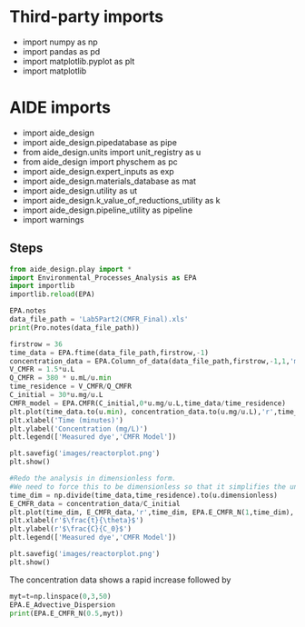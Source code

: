 # Third-party imports
- import numpy as np
- import pandas as pd
- import matplotlib.pyplot as plt
- import matplotlib

# AIDE imports
- import aide_design
- import aide_design.pipedatabase as pipe
- from aide_design.units import unit_registry as u
- from aide_design import physchem as pc
- import aide_design.expert_inputs as exp
- import aide_design.materials_database as mat
- import aide_design.utility as ut
- import aide_design.k_value_of_reductions_utility as k
- import aide_design.pipeline_utility as pipeline
- import warnings

## Steps

```python
from aide_design.play import *
import Environmental_Processes_Analysis as EPA
import importlib
importlib.reload(EPA)

EPA.notes
data_file_path = 'Lab5Part2(CMFR_Final).xls'
print(Pro.notes(data_file_path))

firstrow = 36
time_data = EPA.ftime(data_file_path,firstrow,-1)
concentration_data = EPA.Column_of_data(data_file_path,firstrow,-1,1,'mg/L')
V_CMFR = 1.5*u.L
Q_CMFR = 380 * u.mL/u.min
time_residence = V_CMFR/Q_CMFR
C_initial = 30*u.mg/u.L
CMFR_model = EPA.CMFR(C_initial,0*u.mg/u.L,time_data/time_residence)
plt.plot(time_data.to(u.min), concentration_data.to(u.mg/u.L),'r',time_data.to(u.min), CMFR_model,'b')
plt.xlabel('Time (minutes)')
plt.ylabel('Concentration (mg/L)')
plt.legend(['Measured dye','CMFR Model'])

plt.savefig('images/reactorplot.png')
plt.show()

#Redo the analysis in dimensionless form.
#We need to force this to be dimensionless so that it simplifies the units.
time_dim = np.divide(time_data,time_residence).to(u.dimensionless)
E_CMFR_data = concentration_data/C_initial
plt.plot(time_dim, E_CMFR_data,'r',time_dim, EPA.E_CMFR_N(1,time_dim),'b')
plt.xlabel(r'$\frac{t}{\theta}$')
plt.ylabel(r'$\frac{C}{C_0}$')
plt.legend(['Measured dye','CMFR Model'])

plt.savefig('images/reactorplot.png')
plt.show()


```
The concentration data shows a rapid increase followed by

```Python
myt=t=np.linspace(0,3,50)
EPA.E_Advective_Dispersion
print(EPA.E_CMFR_N(0.5,myt))

```
